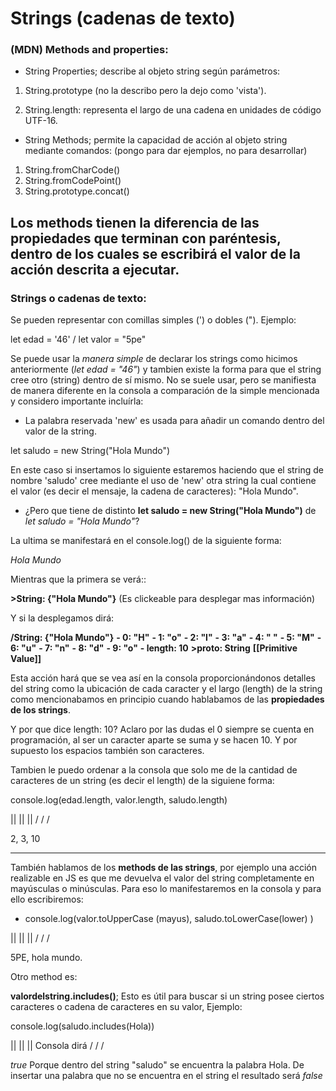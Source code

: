 # Strings (cadenas de texto)

### (MDN) Methods and properties:
<!-- Existe una pagina denominada Mozilla Development Network (MDN) la cual da información de la sintaxis y comandos de JS, de allí saqué la infomación que escribiré a continuación. -->


- String Properties; describe al objeto string según parámetros:

1. String.prototype (no la describo pero la dejo como 'vista').

2. String.length: representa el largo de una cadena en unidades de código UTF-16. 

- String Methods; permite la capacidad de acción al objeto string mediante comandos:
(pongo para dar ejemplos, no para desarrollar)

1. String.fromCharCode()
2. String.fromCodePoint()
3. String.prototype.concat()

Los methods tienen la diferencia de las propiedades que terminan con paréntesis, dentro de los cuales se escribirá el valor de la acción descrita a ejecutar.
-------------------------------------------------------------------------------------------------------------------------
### Strings o cadenas de texto:

Se pueden representar con comillas simples (') o dobles ("). Ejemplo:

let edad = '46'  /  let valor = "5pe"

<!-- Se puede usar el comando console.log para manifestar en la consola del navegador de la página. Ejemplo:
console.log(edad + valor) y lo que ocurrirá es que en la consola se nos mostrará la concatenación de los strings declarados anteriormene. 
También puedo hacer: console.log(edad,valor)
Esto no concatenará los strings pero los pondrá en el mismo renglón separados por comas.
Esto esta ejemplificado con strings pero se pueden hacer mas cosas con console.log() -->

Se puede usar la *manera simple* de declarar los strings como hicimos anteriormente (*let edad = "46"*) y tambien existe la forma para que el string cree otro (string) dentro de sí mismo. No se suele usar, pero se manifiesta de manera diferente en la consola a comparación de la simple mencionada y considero importante incluírla:

- La palabra reservada 'new' es usada para añadir un comando dentro del valor de la string.

let saludo = new String("Hola Mundo")

En este caso si insertamos lo siguiente estaremos haciendo que el string de nombre 'saludo' cree mediante el uso de 'new' otra string la cual contiene el valor (es decir el mensaje, la cadena de caracteres): "Hola Mundo".

- ¿Pero que tiene de distinto **let saludo = new String("Hola Mundo")**
de
*let saludo = "Hola Mundo"*?

La ultima se manifestará en el console.log() de la siguiente forma:

*Hola Mundo*

Mientras que la primera se verá::

**>String: {"Hola Mundo"}** (Es clickeable para desplegar mas información)

Y si la desplegamos dirá:

**\/String: {"Hola Mundo"}**
**- 0: "H"**
**- 1: "o"**
**- 2: "l"**
**- 3: "a"**
**- 4: " "**
**- 5: "M"**
**- 6: "u"**
**- 7: "n"**
**- 8: "d"**
**- 9: "o"**
**- length: 10**
**>__proto__: String**
**[[Primitive Value]]**

Esta acción hará que se vea así en la consola proporcionándonos detalles del string como la ubicación de cada caracter y el largo (length) de la string como mencionabamos en principio cuando hablabamos de las **propiedades de los strings**.

Y por que dice length: 10? Aclaro por las dudas el 0 siempre se cuenta en programación, al ser un caracter aparte se suma y se hacen 10. Y por supuesto los espacios también son caracteres.

Tambien le puedo ordenar a la consola que solo me de la cantidad de caracteres de un string (es decir el length) de la siguiene forma:

console.log(edad.length, valor.length, saludo.length)

|| || ||
\/ \/ \/

2, 3, 10

----------------------------------------------------------

También hablamos de los **methods de las strings**, por ejemplo una acción realizable en JS es que me devuelva el valor del string completamente en mayúsculas  o minúsculas. Para eso lo manifestaremos en la consola y para ello escribiremos:

- console.log(valor.toUpperCase (mayus), saludo.toLowerCase(lower) )

|| || ||
\/ \/ \/

5PE, hola mundo. 

Otro method es: 

**valordelstring.includes()**; Esto es útil para buscar si un string posee ciertos caracteres o cadena de caracteres en su valor, Ejemplo:

console.log(saludo.includes(Hola))

|| || ||  Consola dirá
\/ \/ \/

*true*
Porque dentro del string "saludo" se encuentra la palabra Hola.
De insertar una palabra que no se encuentra en el string el resultado será *false*
